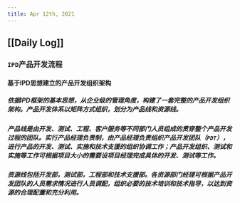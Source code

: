 ```yaml
---
title: Apr 12th, 2021
---
```


## [[Daily Log]]
### `IPD`产品开发流程
#### 基于IPD思想建立的产品开发组织架构
##### 依据IPD框架的基本思想，从企业级的管理角度，构建了一套完整的产品开发组织架构。**产品开发体系以矩阵方式组织，划分为产品线和资源线**。
##### **产品线**是由开发、测试、工程、客户服务等不同部门人员组成的贯穿整个产品开发过程的团队。实行**产品经理负责制**，由产品经理负责组织产品开发团队（`PDT`），进行产品的开发、测试、实施和技术支援的组织协调工作；产品开发组织、测试和实施等工作可根据项目大小的需要设项目经理完成具体的开发、测试等工作。
##### **资源线**包括开发部，测试部，工程部和技术支援部。各资源部门经理可根据产品开发团队的人员需求情况进行人员调配，组织必要的技术培训和技术指导，以达到资源的合理配置和充分利用。
